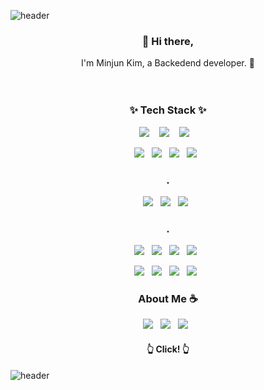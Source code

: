 ![header](https://capsule-render.vercel.app/api?type=waving&color=auto&height=200&section=header&text=Minjun%20Kim&fontSize=70&animation=twinkling)

<h3 align="center"> 👋 Hi there,</h3>
<p align="center">
I'm Minjun Kim, a Backedend developer. 🌱 <br><br><br>
</p>




<h3 align="center">✨ Tech Stack ✨ </h3>

<p align="center">
  <img src="https://img.shields.io/badge/node.js%20-%2343853D.svg?&style=for-the-badge&logo=node.js&logoColor=white"/>&nbsp;&nbsp;&nbsp;
  <img src="https://img.shields.io/badge/typescript%20-%23007ACC.svg?&style=for-the-badge&logo=typescript&logoColor=white"/>&nbsp;&nbsp;&nbsp;
  <img src="https://img.shields.io/badge/Javascript%20-%23F7DF1E.svg?&style=for-the-badge&logo=javascript&logoColor=white"/>&nbsp;&nbsp;&nbsp;
</p>
<p align="center">
  <img src ="https://img.shields.io/badge/Graphql-%23E10098.svg?&style=flat-square&logo=graphql&logoColor=white"/>&nbsp;&nbsp;
  <img src ="https://img.shields.io/badge/Nestjs-%23E0234E.svg?&style=flat-square&logo=nestjs&logoColor=white"/>&nbsp;&nbsp;
  <img src ="https://img.shields.io/badge/Express-%23000000.svg?&style=flat-square&logo=express&logoColor=white"/>&nbsp;&nbsp;
  <img src ="https://img.shields.io/badge/Hasura-%2374b9ff.svg?&style=flat-square&logo=habr&logoColor=white"/>&nbsp;&nbsp;
</p>
<h3 align="center">.</h3>

<p align="center">
  <img src ="https://img.shields.io/badge/Postgres-%23316192.svg?&style=flat-square&logo=postgresql&logoColor=white"/>&nbsp;&nbsp;
  <img src ="https://img.shields.io/badge/Mysql-%234479A1.svg?&style=flat-square&logo=mysql&logoColor=white"/>&nbsp;&nbsp;
  <img src ="https://img.shields.io/badge/Redis-%23DC382D.svg?&style=flat-square&logo=redis&logoColor=white"/>&nbsp;&nbsp;
</p>
<h3 align="center">.</h3>

<p align="center">
  <img src="https://img.shields.io/badge/AWS%20-%23FF9900.svg?&style=flat-square&logo=amazon-aws&logoColor=white"/>&nbsp;&nbsp;
  <img src="https://img.shields.io/badge/Grafana%20-%23F46800.svg?&style=flat-square&logo=grafana&logoColor=white"/>&nbsp;&nbsp;
  <img src="https://img.shields.io/badge/Prometheus%20-%23E6522C.svg?&style=flat-square&logo=prometheus&logoColor=white"/>&nbsp;&nbsp;
  <img src="https://img.shields.io/badge/Loki%20-%23F46800.svg?&style=flat-square&logo=lospec&logoColor=white"/>&nbsp;&nbsp;
</p>



<p align="center">  
  <img src="https://img.shields.io/badge/Kubernetes%20-%23326ce5.svg?&style=flat-square&logo=kubernetes&logoColor=white"/>&nbsp;&nbsp;  
  <img src="https://img.shields.io/badge/Docker%20-%230db7ed.svg?&style=flat-square&logo=docker&logoColor=white"/>&nbsp;&nbsp;
  <img src="https://img.shields.io/badge/Helm%20%20%20-%230F1689.svg?&style=flat-square&logo=helm&logoColor=white"/>&nbsp;&nbsp;   
  <img src="https://img.shields.io/badge/Azure Pipelines%20-%23326ce5.svg?&style=flat-square&logo=azure%20pipelines&logoColor=white"/>&nbsp;&nbsp; 
</p>




<h3 align="center">About Me ☕️</h3>

<p align="center">
<a target="_blank" href="https://www.notion.so/134463cfa0214e2c90dbba1c0a15ad14">
  <img src="https://img.shields.io/badge/resume%20-%2300b894.svg?&style=for-the-badge&logo=notion&logoColor=white"/></a>&nbsp;&nbsp;
<a target="_blank" href="https://burning-camp.tistory.com/">
  <img src="https://img.shields.io/badge/blog%20-%23e17055.svg?&style=for-the-badge&logo=dev.to&logoColor=white"/></a>&nbsp;&nbsp;
<a target="_blank" href="https://www.linkedin.com/in/kim-minjun-1659aa192/">
  <img src="https://img.shields.io/badge/linkedin%20-%230A66C2.svg?&style=for-the-badge&logo=linkedin&logoColor=white"/></a>&nbsp;&nbsp;
 </p>

<h4 align="center">👆 Click! 👆</h4>









![header](https://capsule-render.vercel.app/api?type=waving&color=auto&height=150&section=footer)
